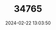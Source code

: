 ---
title: "34765"
category: "Aglaia tomentosa"
draft: false
date: 2024-02-22 13:03:50
languages:
  Undetermined: ["Arangnang", "Awa Saelu Saelu Datan", "Buah Patung", "Karamiras", "Kayu Si Rah-rah Batu", "Lambunau", "Malasot", "Maybosug", "Medang Belulu"]
  Thai: ["Sangkhriat-langsat"]
---